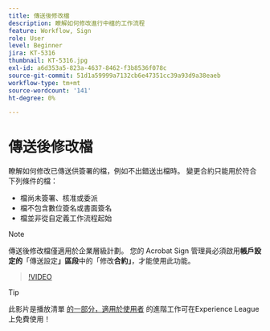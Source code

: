 ```yaml
---
title: 傳送後修改檔
description: 瞭解如何修改進行中檔的工作流程
feature: Workflow, Sign
role: User
level: Beginner
jira: KT-5316
thumbnail: KT-5316.jpg
exl-id: a6d353a5-823a-4637-8462-f3b8536f078c
source-git-commit: 51d1a59999a7132cb6e47351cc39a93d9a38eaeb
workflow-type: tm+mt
source-wordcount: '141'
ht-degree: 0%

---
```


# 傳送後修改檔

瞭解如何修改已傳送供簽署的檔，例如不出錯送出檔時。 變更合約只能用於符合下列條件的檔：

* 檔尚未簽署、核准或委派
* 檔不包含數位簽名或書面簽名
* 檔並非從自定義工作流程起始


>[!NOTE]
>
>傳送後修改檔僅適用於企業層級計劃。 您的 Acrobat Sign 管理員必須啟用&#x200B;**帳戶設定的**「傳送設定&#x200B;**」區段**&#x200B;中的「修改&#x200B;**合約」**，才能使用此功能。

>[!VIDEO](https://video.tv.adobe.com/v/342299?quality=12&learn=on&hidetitle=true)

>[!TIP]
>
>此影片是播放清單 [的一部分，適用於使用者](https://experienceleague.adobe.com/zh-hant/playlists/acrobat-sign-perform-advanced-tasks-business-users) 的進階工作可在Experience League上免費使用！
